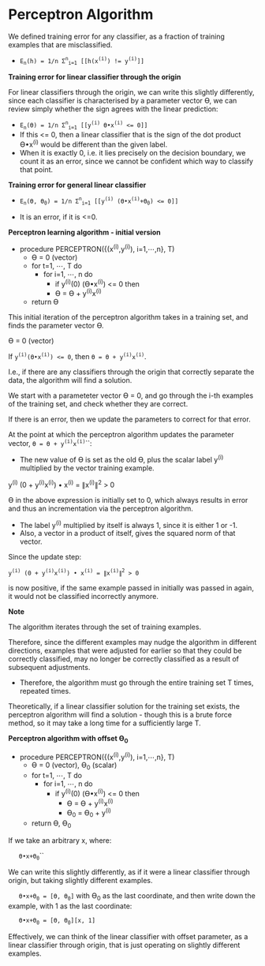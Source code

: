 # Perceptron Algorithm

We defined training error for any classifier, as a fraction of training examples that are misclassified.

- `E`<sub>`n`</sub>`(h) = 1/n Σ`<sup>`n`</sup><sub>`i=1`</sub>` [[h(x`<sup>`(i)`</sup>`) != y`<sup>`(i)`</sup>`]]`

**Training error for linear classifier through the origin**

For linear classifiers through the origin, we can write this slightly differently, since each classifier is characterised by a parameter vector ϴ, we can review simply whether the sign agrees with the linear prediction:

- `E`<sub>`n`</sub>`(ϴ) = 1/n Σ`<sup>`n`</sup><sub>`i=1`</sub>` [[y`<sup>`(i)`</sup>` ϴ•x`<sup>`(i)`</sup>` <= 0]]`
- If this <= 0, then a linear classifier that is the sign of the dot product ϴ•x<sup>(i)</sup> would be different than the given label.
- When it is exactly 0, i.e. it lies precisely on the decision boundary, we count it as an error, since we cannot be confident which way to classify that point.

**Training error for general linear classifier**

- `E`<sub>`n`</sub>`(ϴ, ϴ`<sub>`0`</sub>`) = 1/n Σ`<sup>`n`</sup><sub>`i=1`</sub>` [[y`<sup>`(i)`</sup>` (ϴ•x`<sup>`(i)`</sup>`+ϴ`<sub>`0`</sub>`) <= 0]]`

- It is an error, if it is <=0.

**Perceptron learning algorithm - initial version**

- procedure PERCEPTRON({(x<sup>(i)</sup>,y<sup>(i)</sup>), i=1,⋯,n}, T)
  - ϴ = 0 (vector)
  - for t=1, ⋯, T do
    - for i=1, ⋯, n do
      - if y<sup>(i)</sup>(0) (ϴ•x<sup>(i)</sup>) <= 0 then
      - ϴ = ϴ + y<sup>(i)</sup>x<sup>(i)</sup>
  - return ϴ

This initial iteration of the perceptron algorithm takes in a training set, and finds the parameter vector ϴ.

ϴ = 0 (vector)

If `y`<sup>`(i)`</sup>`(ϴ•x`<sup>`(i)`</sup>`) <= 0`,
then `ϴ = ϴ + y`<sup>`(i)`</sup>`x`<sup>`(i)`</sup>.

I.e., if there are any classifiers through the origin that correctly separate the data, the algorithm will find a solution.

We start with a parameteter vector ϴ = 0, and go through the i-th examples of the training set, and check whether they are correct.

If there is an error, then we update the parameters to correct for that error.

At the point at which the perceptron algorithm updates the parameter vector, `ϴ = ϴ + y`<sup>`(i)`</sup>`x`<sup>`(i)`</sup>``:

- The new value of ϴ is set as the old ϴ, plus the scalar label y<sup>(i)</sup> multiplied by the vector training example.

y<sup>(i)</sup> (0 + y<sup>(i)</sup>x<sup>(i)</sup>) • x<sup>(i)</sup> = ∥x<sup>(i)</sup>∥<sup>2</sup> > 0

ϴ in the above expression is initially set to 0, which always results in error and thus an incrementation via the perceptron algorithm.

- The label y<sup>(i)</sup> multiplied by itself is always 1, since it is either 1 or -1.
- Also, a vector in a product of itself, gives the squared norm of that vector.

Since the update step:

`y`<sup>`(i)`</sup>` (0 + y`<sup>`(i)`</sup>`x`<sup>`(i)`</sup>`) • x`<sup>`(i)`</sup>` = ∥x`<sup>`(i)`</sup>`∥`<sup>`2`</sup>` > 0`

is now positive, if the same example passed in initially was passed in again, it would not be classified incorrectly anymore.

**Note**

The algorithm iterates through the set of training examples.

Therefore, since the different examples may nudge the algorithm in different directions, examples that were adjusted for earlier so that they could be correctly classified, may no longer be correctly classified as a result of subsequent adjustments.

- Therefore, the algorithm must go through the entire training set T times, repeated times.

Theoretically, if a linear classifier solution for the training set exists, the perceptron algorithm will find a solution - though this is a brute force method, so it may take a long time for a sufficiently large T.

**Perceptron algorithm with offset ϴ<sub>0</sub>**

- procedure PERCEPTRON({(x<sup>(i)</sup>,y<sup>(i)</sup>), i=1,⋯,n}, T)
  - ϴ = 0 (vector), ϴ<sub>0</sub> (scalar)
  - for t=1, ⋯, T do
    - for i=1, ⋯, n do
      - if y<sup>(i)</sup>(0) (ϴ•x<sup>(i)</sup>) <= 0 then
        - ϴ = ϴ + y<sup>(i)</sup>x<sup>(i)</sup>
        - ϴ<sub>0</sub> = ϴ<sub>0</sub> + y<sup>(i)</sup>
  - return ϴ, ϴ<sub>0</sub>

If we take an arbitrary x, where:

`   ϴ•x+ϴ`<sub>`0`</sub>``

We can write this slightly differently, as if it were a linear classifier through origin, but taking slightly different examples.

`   ϴ•x+ϴ`<sub>`0`</sub>` = [ϴ, ϴ`<sub>`0`</sub>`]` with ϴ<sub>0</sub> as the last coordinate, and then write down the example, with 1 as the last coordinate:

`   ϴ•x+ϴ`<sub>`0`</sub>` = [ϴ, ϴ`<sub>`0`</sub>`][x, 1]`

Effectively, we can think of the linear classifier with offset parameter, as a linear classifier through origin, that is just operating on slightly different examples.
